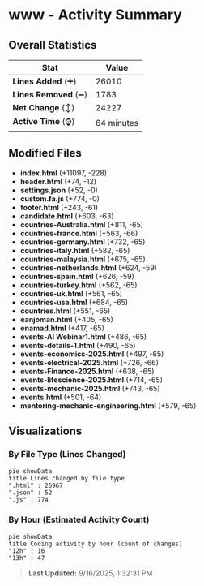 # www - Activity Summary 

## Overall Statistics

| Stat                   | Value                                                             |
| ---------------------- | ----------------------------------------------------------------- |
| **Lines Added** (➕)   | 26010                                          |
| **Lines Removed** (➖) | 1783                                        |
| **Net Change** (↕)    | 24227                |
| **Active Time** (⌚)   | 64 minutes |


## Modified Files
- **index.html** (+11097, -228)
- **header.html** (+74, -12)
- **settings.json** (+52, -0)
- **custom.fa.js** (+774, -0)
- **footer.html** (+243, -61)
- **candidate.html** (+603, -63)
- **countries-Australia.html** (+811, -65)
- **countries-france.html** (+563, -66)
- **countries-germany.html** (+732, -65)
- **countries-italy.html** (+582, -65)
- **countries-malaysia.html** (+675, -65)
- **countries-netherlands.html** (+624, -59)
- **countries-spain.html** (+626, -59)
- **countries-turkey.html** (+562, -65)
- **countries-uk.html** (+561, -65)
- **countries-usa.html** (+684, -65)
- **countries.html** (+551, -65)
- **eanjoman.html** (+405, -65)
- **enamad.html** (+417, -65)
- **events-AI Webinar1.html** (+486, -65)
- **events-details-1.html** (+490, -65)
- **events-economics-2025.html** (+497, -65)
- **events-electrical-2025.html** (+726, -66)
- **events-Finance-2025.html** (+638, -65)
- **events-lifescience-2025.html** (+714, -65)
- **events-mechanic-2025.html** (+743, -65)
- **events.html** (+501, -64)
- **mentoring-mechanic-engineering.html** (+579, -65)

## Visualizations

### By File Type (Lines Changed)

```mermaid
pie showData
title Lines changed by file type
".html" : 26967
".json" : 52
".js" : 774
```

### By Hour (Estimated Activity Count)

```mermaid
pie showData
title Coding activity by hour (count of changes)
"12h" : 16
"13h" : 47
```


> **Last Updated:** 9/16/2025, 1:32:31 PM